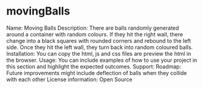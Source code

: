 # movingBalls
Name: Moving Balls
Description: There are balls randomly generated around a container with random colours. If they hit the right wall, there change into a black squares with rounded corners and rebound to the left side. Once they hit the left wall, they turn back into random coloured balls. 
Installation: You can copy the html, js and css files are preview the html in the browser.
Usage: You can include examples of how to use your project in this section and highlight the expected outcomes. 
Support: 
Roadmap: Future improvements might include deflection of balls when they collide with each other 
License information: Open Source
